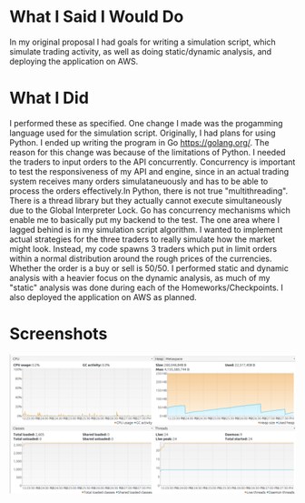 # What I Said I Would Do

In my original proposal I had goals for writing a simulation script, which simulate trading activity, as well as doing static/dynamic
analysis, and deploying the application on AWS.

# What I Did
I performed these as specified. One change I made was the progamming language used for the simulation script. Originally,
I had plans for using Python. I ended up writing the program in Go https://golang.org/. The reason for this change was because of the
limitations of Python. I needed the traders to input orders to the API concurrently. Concurrency is important to test the responsiveness
of my API and engine, since in an actual trading system receives many orders simulataneuously and has to be able to process
the orders effectively.In Python, there is not true "multithreading". There is a thread library but they actually cannot execute simultaneously
due to the Global Interpreter Lock. Go has concurrency mechanisms which enable me to basically put my backend to the test.
The one area where I lagged behind is in my simulation script algorithm. I wanted to implement actual strategies for the three traders
to really simulate how the market might look. Instead, my code spawns 3 traders which put in limit orders within a normal distribution
around the rough prices of the currencies. Whether the order is a buy or sell is 50/50. I performed static and dynamic analysis with
a heavier focus on the dynamic analysis, as much of my "static" analysis was done during each of the Homeworks/Checkpoints.
I also deployed the application on AWS as planned.

# Screenshots
![Alt text](simulation/DynamicAnalysisOfEngine.png)

